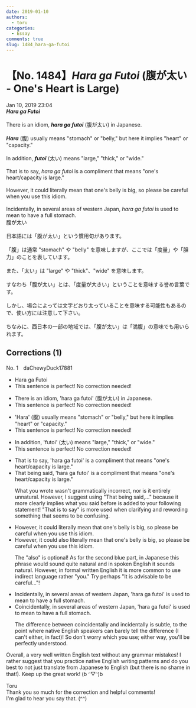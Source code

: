 ```yaml
---
date: 2019-01-10
authors:
  - toru
categories:
  - Essay
comments: true
slug: 1484_hara-ga-futoi
---
```


# 【No. 1484】<strong><em>Hara ga Futoi</strong></em> (腹が太い - One's Heart is Large)
<div class="date">Jan 10, 2019 23:04</div>
<div id="post"><div id="body_show_ori">
<strong><em>Hara ga Futoi</strong></em><br/><br/>There is an idiom, <strong><em>hara ga futoi</em></strong> (腹が太い) in Japanese.<br/><br/><strong><em>Hara</em></strong> (腹) usually means "stomach" or "belly," but here it implies "heart" or "capacity."<br/><br/>In addition, <strong><em>futoi</em></strong> (太い) means "large," "thick," or "wide."<br/><br/>That is to say, <em>hara ga futoi</em> is a compliment that means "one's heart/capacity is large."<br/><br/>However, it could literally mean that one's belly is big, so please be careful when you use this idiom.<br/><br/>Incidentally, in several areas of western Japan, <em>hara ga futoi</em> is used to mean to have a full stomach.
</div></div>

<!-- more -->

<div id="post_ja"><div id="body_show_mo">
腹が太い<br/><br/>日本語には「腹が太い」という慣用句があります。<br/><br/>「腹」は通常 "stomach" や "belly" を意味しますが、ここでは「度量」や「胆力」のことを表しています。<br/><br/>また、「太い」は  "large" や "thick"、"wide" を意味します。<br/><br/>すなわち「腹が太い」とは、「度量が大きい」ということを意味する誉め言葉です。<br/><br/>しかし、場合によっては文字どおり太っていることを意味する可能性もあるので、使い方には注意して下さい。<br/><br/>ちなみに、西日本の一部の地域では、「腹が太い」は「満腹」の意味でも用いられます。
</div></div>

## Corrections (1)
<div id="block"><div class="first_name"> No. 1　<span class="just_name">daChewyDuck17881</span></div><div id="block2">
<ul class="correction_field">
<li class="incorrect">Hara ga Futoi</li>
<li class="corrected perfect">This sentence is perfect! No correction needed!</li>
</ul>
<ul class="correction_field">
<li class="incorrect">There is an idiom, 'hara ga futoi' (腹が太い) in Japanese.</li>
<li class="corrected perfect">This sentence is perfect! No correction needed!</li>
</ul>
<ul class="correction_field">
<li class="incorrect">'Hara' (腹) usually means "stomach" or "belly," but here it implies "heart" or "capacity."</li>
<li class="corrected perfect">This sentence is perfect! No correction needed!</li>
</ul>
<ul class="correction_field">
<li class="incorrect">In addition, 'futoi' (太い) means "large," "thick," or "wide."</li>
<li class="corrected perfect">This sentence is perfect! No correction needed!</li>
</ul>
<ul class="correction_field">
<li class="incorrect">That is to say, 'hara ga futoi' is a compliment that means "one's heart/capacity is large."</li>
<li class="corrected correct">
<span class="f_blue">That being said</span>, 'hara ga futoi' is a compliment that means "one's heart/capacity is large."
<p class="correction_comment">What you wrote wasn't grammatically incorrect, nor is it entirely unnatural. However, I suggest using "That being said,..." because it more clearly implies what you said before is added to your following statement! "That is to say" is more used when clarifying and rewording something that seems to be confusing.</p>
</li>
</ul>
<ul class="correction_field">
<li class="incorrect">However, it could literally mean that one's belly is big, so please be careful when you use this idiom.</li>
<li class="corrected correct">
However, it could <span class="f_blue">also</span> literally mean that one's belly is big, <span class="f_blue">so please be careful when you use this idiom</span>.
<p class="correction_comment">The "also" is optional! As for the second blue part, in Japanese this phrase would sound quite natural and in spoken English it sounds natural. However, in formal written English it is more common to use indirect language rather "you." Try perhaps "It is advisable to be careful..."!</p>
</li>
</ul>
<ul class="correction_field">
<li class="incorrect">Incidentally, in several areas of western Japan, 'hara ga futoi' is used to mean to have a full stomach.</li>
<li class="corrected correct">
<span class="f_blue">Coincidentally</span>, in several areas of western Japan, 'hara ga futoi' is used to mean to have a full stomach.
<p class="correction_comment">The difference between coincidentally and incidentally is subtle, to the point where native English speakers can barely tell the difference (I can't either, in fact)! So don't worry which you use; either way, you'll be perfectly understood.</p>
</li>
</ul>
<p class="comment_small">
 Overall, a very well written English text without any grammar mistakes! I rather suggest that you practice native English writing patterns and do you best to not just translate from Japanese to English (but there is no shame in that!). Keep up the great work! (b ᵔ▽ᵔ)b
</p>

</div><div class="name"><span class="just_name">Toru</span><br>
Thank you so much for the correction and helpful comments!<br/>I'm glad to hear you say that. (^^)
</div>
</div>

